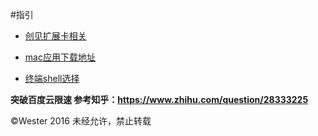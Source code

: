 #指引

- [创见扩展卡相关](https://github.com/We5ter/How-To-Use-macOS/blob/master/创见扩展卡相关.md)
   
- [mac应用下载地址](https://github.com/We5ter/How-To-Use-macOS/blob/master/mac应用下载地址.md)
   
- [终端shell选择](https://github.com/We5ter/How-To-Use-macOS/blob/master/终端shell选择.md)


**突破百度云限速 参考知乎：https://www.zhihu.com/question/28333225**


&copy;Wester 2016  未经允许，禁止转载
